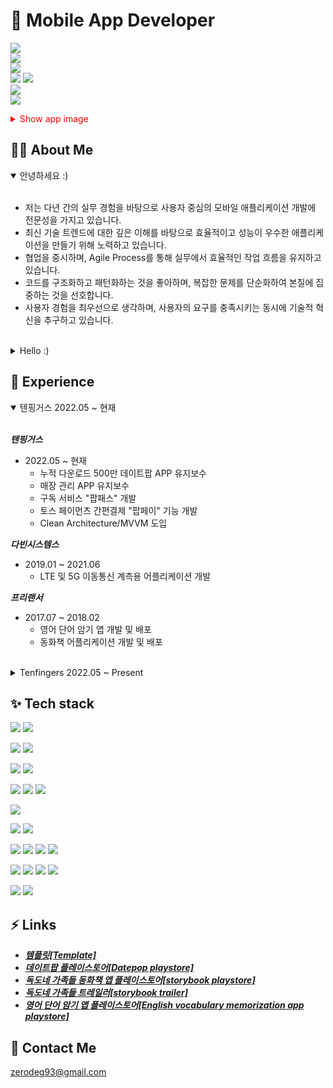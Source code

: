 # :iphone: Mobile App Developer

![](https://img.shields.io/badge/-CoreTechStack-indigo)</br>
![](https://img.shields.io/badge/Flatform-Android-yellowgreen)</br>
![](https://img.shields.io/badge/Language-Kotlin-blue)</br>
![](https://img.shields.io/badge/Architecture-MVVM-skyblue)
![](https://img.shields.io/badge/-CleanArchitecture-skyblue)</br>
![](https://img.shields.io/badge/Network-Retrofit-red)</br>
![](https://img.shields.io/badge/DI-Hilt-Green)


<!--[English Ver](https://github.com/ok0035/AboutMe/blob/main/README.md)!-->

<details>
    <summary style="color: red;">Show app image</summary>
<img src="https://github.com/ok0035/ok0035/assets/19370688/51f81c8f-338e-4afa-80f6-46a77b9959dd" width="210" height="360" alt="데이트팝1">
<img src="https://github.com/ok0035/ok0035/assets/19370688/6a05fbcb-0718-454d-81a6-80d49975af33" width="210" height="360" alt="데이트팝2"></br>

<img src="https://github.com/ok0035/ok0035/assets/19370688/3e677b3a-2d87-4fb0-82d8-7e6fc83ead8c" width="295" height="180" alt="독도네 가족들">
<img src="https://github.com/ok0035/ok0035/assets/19370688/1ff5f5f0-06cd-463b-9b1f-3109a1fe5f4c" width="295" height="180" alt="영어영재">
</details>

## :technologist: About Me 

<details open>
    <summary>안녕하세요 :)</summary><br>

- 저는 다년 간의 실무 경험을 바탕으로 사용자 중심의 모바일 애플리케이션 개발에 전문성을 가지고 있습니다.
- 최신 기술 트렌드에 대한 깊은 이해를 바탕으로 효율적이고 성능이 우수한 애플리케이션을 만들기 위해 노력하고 있습니다.
- 협업을 중시하며, Agile Process를 통해 실무에서 효율적인 작업 흐름을 유지하고 있습니다.
- 코드를 구조화하고 패턴화하는 것을 좋아하며, 복잡한 문제를 단순화하여 본질에 집중하는 것을 선호합니다.
- 사용자 경험을 최우선으로 생각하며, 사용자의 요구를 충족시키는 동시에 기술적 혁신을 추구하고 있습니다.</br>
</details></br>

<details>
    <summary>Hello :)</summary></br>

- I have expertise in user-centered mobile application development based on years of practical experience.
- I strive to create efficient and high-performance applications based on a deep understanding of the latest technology trends.
- I value collaboration and maintain an efficient workflow in practice through Agile Process.
- I enjoy structuring and patterning code, and prefer to simplify complex problems to focus on the essentials.
- I prioritize user experience, striving to meet user needs while pursuing technological innovation.</br>
</details>


## :memo: Experience

<details open>

<summary>텐핑거스 2022.05 ~ 현재</summary></br>

***텐핑거스***

- 2022.05 ~ 현재
    - 누적 다운로드 500만 데이트팝 APP 유지보수
    - 매장 관리 APP 유지보수
    - 구독 서비스 "팝패스" 개발
    - 토스 페이먼츠 간편결제 "팝페이" 기능 개발
    - Clean Architecture/MVVM 도입
 

***다빈시스템스***

- 2019.01 ~ 2021.06
    - LTE 및 5G 이동통신 계측용 어플리케이션 개발


***프리랜서***

- 2017.07 ~ 2018.02
    - 영어 단어 암기 앱 개발 및 배포
    - 동화책 어플리케이션 개발 및 배포
 </details></br>
<details>
    <summary>Tenfingers 2022.05 ~ Present</summary>

    
***Tenfingers***

- Period: 2022.05 ~ Present
    - Maintenance of the DatePop application
    - Maintenance of the Store management application
    - Developed "PopPass," a subscription service
    - Developed "PopPay," a simple payment feature
    - Clean Architecture and MVVM

***Dabin Systems***

- Period: 2019.01 ~ 2021.06
    - Developed applications for measuring LTE and 5G mobile communications

***Freelancer***

- Period: 2017.07 ~ 2018.02
    - Developed and deployed an English vocabulary memorization app
    - Developed and deployed a storybook app
    
</details>
 

## :sparkles: Tech stack


![](https://img.shields.io/badge/Language-Kotlin-blue)
![](https://img.shields.io/badge/-Java-blue)


![](https://img.shields.io/badge/Architecture-MVVM-skyblue)
![](https://img.shields.io/badge/-CleanArchitecture-skyblue) 



![](https://img.shields.io/badge/UI-Compose-yellow)
![](https://img.shields.io/badge/-XML-yellow)

![](https://img.shields.io/badge/Network-OkHttpClient-red)
![](https://img.shields.io/badge/-Retrofit-red)
![](https://img.shields.io/badge/-Sandwich-red)


![](https://img.shields.io/badge/DI-Hilt-Green)


![](https://img.shields.io/badge/DB-Room-purple)
![](https://img.shields.io/badge/-Realm-purple)

![](https://img.shields.io/badge/DevTools-AndroidStudio-orange)
![](https://img.shields.io/badge/-IntelliJ-orange)
![](https://img.shields.io/badge/-Xcode-orange)
![](https://img.shields.io/badge/-Postman-orange)


![](https://img.shields.io/badge/CollaborationTools-Jira-coral)
![](https://img.shields.io/badge/-Slack-coral)
![](https://img.shields.io/badge/-Notion-coral)
![](https://img.shields.io/badge/-Trello-coral)

![](https://img.shields.io/badge/DesignTools-Figma-aqua)
![](https://img.shields.io/badge/-Zeplin-aqua)


## :zap: Links
- ***[템플릿[Template]](https://github.com/ok0035/AndroidWithCleanArchitecture)***
- ***[데이트팝 플레이스토어[Datepop playstore]](https://play.google.com/store/apps/details?id=com.tenfingers.seouldatepop)***
- ***[독도네 가족들 동화책 앱 플레이스토어[storybook playstore]](https://play.google.com/store/apps/details?id=com.yellowgreen.dokdofamily01&pcampaignid=web_share)***
- ***[독도네 가족들 트레일러[storybook trailer]](https://www.youtube.com/watch?v=a_1fCcaTDQE)***
- ***[영어 단어 암기 앱 플레이스토어[English vocabulary memorization app playstore]](https://play.google.com/store/apps/details?id=com.yellowgreen.engtextbook&pcampaignid=web_share)***
 
## :speech_balloon: Contact Me
[zerodeg93@gmail.com](mailto:zerodeg93@gmail.com)

<!--
**ok0035/ok0035** is a ✨ _special_ ✨ repository because its `README.md` (this file) appears on your GitHub profile.

Here are some ideas to get you started:

- 🔭 I’m currently working on ...
- 🌱 I’m currently learning ...
- 👯 I’m looking to collaborate on ...
- 🤔 I’m looking for help with ...
- 💬 Ask me about ...
- 📫 How to reach me: ...
- 😄 Pronouns: ...
- ⚡ Fun fact: ...
-->
